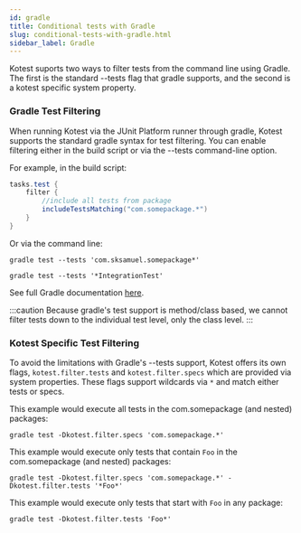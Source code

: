 ```yaml
---
id: gradle
title: Conditional tests with Gradle
slug: conditional-tests-with-gradle.html
sidebar_label: Gradle
---
```


Kotest suports two ways to filter tests from the command line using Gradle. The first is the standard --tests flag
that gradle supports, and the second is a kotest specific system property.


### Gradle Test Filtering

When running Kotest via the JUnit Platform runner through gradle, Kotest supports the standard gradle syntax for
test filtering. You can enable filtering either in the build script or via the --tests command-line option.

For example, in the build script:

```groovy
tasks.test {
    filter {
        //include all tests from package
        includeTestsMatching("com.somepackage.*")
    }
}
```

Or via the command line:

```gradle test --tests 'com.sksamuel.somepackage*'```

```gradle test --tests '*IntegrationTest'```

See full Gradle documentation [here](https://docs.gradle.org/6.2.2/userguide/java_testing.html#test_filtering).

:::caution
Because gradle's test support is method/class based, we cannot filter tests down to the individual test level, only the class level.
:::


### Kotest Specific Test Filtering

To avoid the limitations with Gradle's --tests support, Kotest offers its own flags, `kotest.filter.tests` and `kotest.filter.specs`
which are provided via system properties. These flags support wildcards via `*` and match either tests or specs.

This example would execute all tests in the com.somepackage (and nested) packages:

```gradle test -Dkotest.filter.specs 'com.somepackage.*'```

This example would execute only tests that contain `Foo` in the com.somepackage (and nested) packages:

```gradle test -Dkotest.filter.specs 'com.somepackage.*' -Dkotest.filter.tests '*Foo*'```

This example would execute only tests that start with `Foo` in any package:

```gradle test -Dkotest.filter.tests 'Foo*'```

